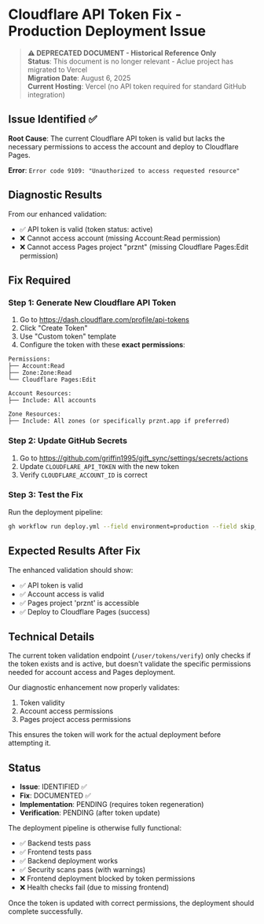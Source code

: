 # Cloudflare API Token Fix - Production Deployment Issue

> **⚠️ DEPRECATED DOCUMENT - Historical Reference Only**  
> **Status**: This document is no longer relevant - Aclue project has migrated to Vercel  
> **Migration Date**: August 6, 2025  
> **Current Hosting**: Vercel (no API token required for standard GitHub integration)

## Issue Identified ✅

**Root Cause**: The current Cloudflare API token is valid but lacks the necessary permissions to access the account and deploy to Cloudflare Pages.

**Error**: `Error code 9109: "Unauthorized to access requested resource"`

## Diagnostic Results

From our enhanced validation:
- ✅ API token is valid (token status: active)
- ❌ Cannot access account (missing Account:Read permission)
- ❌ Cannot access Pages project "prznt" (missing Cloudflare Pages:Edit permission)

## Fix Required

### Step 1: Generate New Cloudflare API Token

1. Go to https://dash.cloudflare.com/profile/api-tokens
2. Click "Create Token"
3. Use "Custom token" template
4. Configure the token with these **exact permissions**:

```
Permissions:
├── Account:Read
├── Zone:Zone:Read
└── Cloudflare Pages:Edit

Account Resources:
├── Include: All accounts

Zone Resources:
├── Include: All zones (or specifically prznt.app if preferred)
```

### Step 2: Update GitHub Secrets

1. Go to https://github.com/griffin1995/gift_sync/settings/secrets/actions
2. Update `CLOUDFLARE_API_TOKEN` with the new token
3. Verify `CLOUDFLARE_ACCOUNT_ID` is correct

### Step 3: Test the Fix

Run the deployment pipeline:
```bash
gh workflow run deploy.yml --field environment=production --field skip_tests=false
```

## Expected Results After Fix

The enhanced validation should show:
- ✅ API token is valid
- ✅ Account access is valid
- ✅ Pages project 'prznt' is accessible
- ✅ Deploy to Cloudflare Pages (success)

## Technical Details

The current token validation endpoint (`/user/tokens/verify`) only checks if the token exists and is active, but doesn't validate the specific permissions needed for account access and Pages deployment.

Our diagnostic enhancement now properly validates:
1. Token validity
2. Account access permissions
3. Pages project access permissions

This ensures the token will work for the actual deployment before attempting it.

## Status

- **Issue**: IDENTIFIED ✅
- **Fix**: DOCUMENTED ✅
- **Implementation**: PENDING (requires token regeneration)
- **Verification**: PENDING (after token update)

The deployment pipeline is otherwise fully functional:
- ✅ Backend tests pass
- ✅ Frontend tests pass  
- ✅ Backend deployment works
- ✅ Security scans pass (with warnings)
- ❌ Frontend deployment blocked by token permissions
- ❌ Health checks fail (due to missing frontend)

Once the token is updated with correct permissions, the deployment should complete successfully.